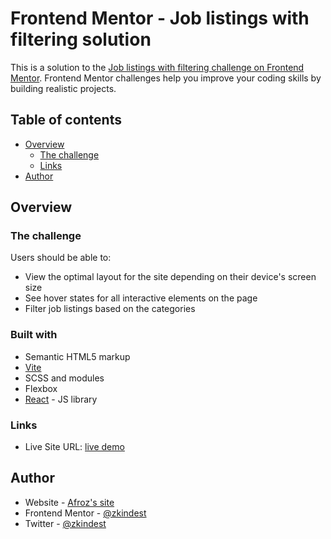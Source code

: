 # Frontend Mentor - Job listings with filtering solution

This is a solution to the [Job listings with filtering challenge on Frontend Mentor](https://www.frontendmentor.io/challenges/job-listings-with-filtering-ivstIPCt). Frontend Mentor challenges help you improve your coding skills by building realistic projects.

## Table of contents

- [Overview](#overview)
  - [The challenge](#the-challenge)
  - [Links](#links)
- [Author](#author)

## Overview

### The challenge

Users should be able to:

- View the optimal layout for the site depending on their device's screen size
- See hover states for all interactive elements on the page
- Filter job listings based on the categories

### Built with

- Semantic HTML5 markup
- [Vite](https://vitejs.dev/)
- SCSS and modules
- Flexbox
- [React](https://reactjs.org/) - JS library

### Links

- Live Site URL: [live demo](https://zkindest.github.io/fe-c4-job-listings-react/)

## Author

- Website - [Afroz's site](https://zkindest.github.io)
- Frontend Mentor - [@zkindest](https://www.frontendmentor.io/profile/zkindest)
- Twitter - [@zkindest](https://www.twitter.com/zkindest)
